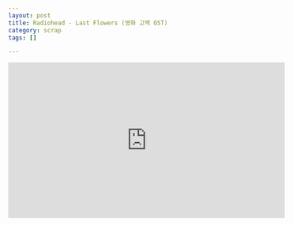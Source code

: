 ```yaml
---
layout: post
title: Radiohead - Last Flowers (영화 고백 OST)
category: scrap
tags: []

---
```


<!-- more -->

<center>
<iframe width="560" height="315" src="https://www.youtube.com/embed/yzPqZBMx7i4" frameborder="0" allowfullscreen></iframe>
</center>